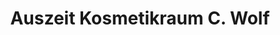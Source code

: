 ---
title: "Auszeit Kosmetikraum C. Wolf"
url: /goettingen/auszeit-kosmetikraum-c-wolf/
shop: Kosmetik
---